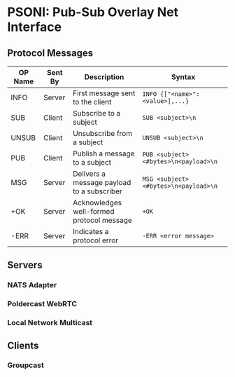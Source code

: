 # PSONI: Pub-Sub Overlay Net Interface

## Protocol Messages

| OP Name | Sent By | Description|Syntax|
|---------|---------|------------|------|
|INFO|Server|First message sent to the client|`INFO {["<name>":<value>],...}`|
|SUB|Client|Subscribe to a subject|`SUB <subject>\n`|
|UNSUB|Client|Unsubscribe from a subject|`UNSUB <subject>\n`|
|PUB|Client|Publish a message to a subject|`PUB <subject> <#bytes>\n<payload>\n`|
|MSG|Server|Delivers a message payload to a subscriber|`MSG <subject> <#bytes>\n<payload>\n`|
|+OK|Server|Acknowledges well-formed protocol message|`+OK`|
|-ERR|Server|Indicates a protocol error|`-ERR <error message>`|

## Servers

### NATS Adapter
### Poldercast WebRTC
### Local Network Multicast

## Clients

### Groupcast